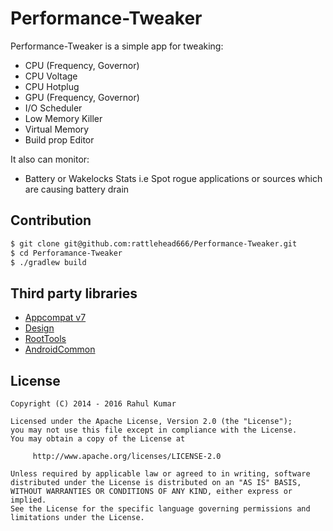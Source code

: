 # Performance-Tweaker

Performance-Tweaker is a simple app for tweaking:

 * CPU (Frequency, Governor)
 * CPU Voltage
 * CPU Hotplug
 * GPU (Frequency, Governor)
 * I/O Scheduler
 * Low Memory Killer
 * Virtual Memory
 * Build prop Editor

It also can monitor:
 * Battery or Wakelocks Stats i.e Spot rogue applications or sources which are causing battery drain



## Contribution


``` bash
$ git clone git@github.com:rattlehead666/Performance-Tweaker.git
$ cd Perforamance-Tweaker
$ ./gradlew build
```


## Third party libraries

 * [Appcompat v7](https://developer.android.com/tools/support-library/features.html#v7-appcompat)
 * [Design](http://developer.android.com/tools/support-library/features.html#design)
 * [RootTools](https://github.com/Stericson/RootTools)
 * [AndroidCommon](https://github.com/asksven/AndroidCommon)



## License

    Copyright (C) 2014 - 2016 Rahul Kumar

    Licensed under the Apache License, Version 2.0 (the "License");
    you may not use this file except in compliance with the License.
    You may obtain a copy of the License at

         http://www.apache.org/licenses/LICENSE-2.0

    Unless required by applicable law or agreed to in writing, software
    distributed under the License is distributed on an "AS IS" BASIS,
    WITHOUT WARRANTIES OR CONDITIONS OF ANY KIND, either express or implied.
    See the License for the specific language governing permissions and
    limitations under the License.


